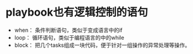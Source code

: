 # playbook也有逻辑控制的语句

* when： 条件判断语句，类似于变成语言中的if
* loop： 循环语句，类似于编程语言的中的while
* block： 把几个tasks组成一块代码，便于针对一组操作的异常处理等操作。
